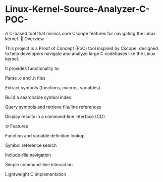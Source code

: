 # Linux-Kernel-Source-Analyzer-C-POC-
A C-based tool that mimics core Cscope features for navigating the Linux kernel.
📌 Overview

This project is a Proof of Concept (PoC) tool inspired by Cscope, designed to help developers navigate and analyze large C codebases like the Linux kernel.

It provides functionality to:

Parse .c and .h files

Extract symbols (functions, macros, variables)

Build a searchable symbol index

Query symbols and retrieve file/line references

Display results in a command-line interface (CLI)

⚙️ Features

Function and variable definition lookup

Symbol reference search

Include-file navigation

Simple command-line interaction

Lightweight C implementation
